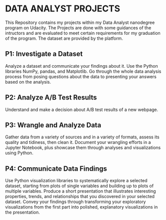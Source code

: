 # DATA ANALYST PROJECTS
This Repository contains my projects within my Data Analyst nanodegree program on Udacity.
The Projects are done with some guidances of the intructors and are evaluated to meet certain requirements for my graduation of the program. The dataset are provided by the platform.

## P1: Investigate a Dataset
Analyze a dataset and communicate your findings about it. Use the Python libraries NumPy, pandas, and Matplotlib. Go through the whole data analysis process from posing questions about the data to presenting your answers based on the analysis.
## P2: Analyze A/B Test Results
Understand and make a decision about A/B test results of a new webpage.
## P3: Wrangle and Analyze Data
Gather data from a variety of sources and in a variety of formats, assess its quality and tidiness, then clean it. Document your wrangling efforts in a Jupyter Notebook, plus showcase them through analyses and visualizations using Python.
## P4: Communicate Data Findings
Use Python visualization libraries to systematically explore a selected dataset, starting from plots of single variables and building up to plots of multiple variables. Produce a short presentation that illustrates interesting properties, trends, and relationships that you discovered in your selected dataset. Convey your findings through transforming your exploratory visualizations from the first part into polished, explanatory visualizations in the presentation.
